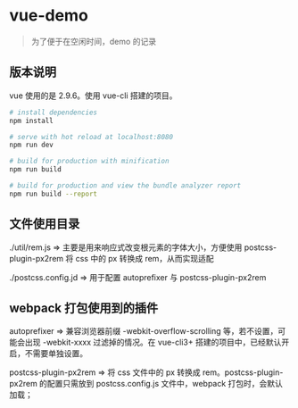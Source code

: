 # vue-demo

> 为了便于在空闲时间，demo 的记录

## 版本说明

vue 使用的是 2.9.6。使用 vue-cli 搭建的项目。

``` bash
# install dependencies
npm install

# serve with hot reload at localhost:8080
npm run dev

# build for production with minification
npm run build

# build for production and view the bundle analyzer report
npm run build --report
```

## 文件使用目录

./util/rem.js  =>  主要是用来响应式改变根元素的字体大小，方便使用 postcss-plugin-px2rem 将 css 中的 px 转换成 rem，从而实现适配

./postcss.config.jd => 用于配置 autoprefixer 与 postcss-plugin-px2rem 

## webpack 打包使用到的插件

autoprefixer =>  兼容浏览器前缀 -webkit-overflow-scrolling 等，若不设置，可能会出现 -webkit-xxxx 过滤掉的情况。在 vue-cli3+ 搭建的项目中，已经默认开启，不需要单独设置。

postcss-plugin-px2rem => 将 css 文件中的 px 转换成 rem。postcss-plugin-px2rem 的配置只需放到 postcss.config.js 文件中，webpack 打包时，会默认加载；

